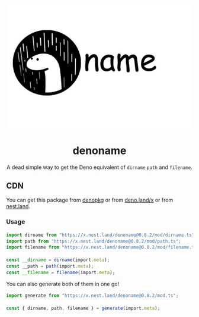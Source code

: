<img src="assets/logo.jpg" align="center" />
<h1 align="center">denoname</h1>
<p align="center">A dead simple way to get the Deno equivalent of <code>dirname</code> <code>path</code> and <code>filename</code>.</p>

## CDN
You can get this package from [denopkg](https://denopkg.com/shadowtime2000/denoname) or from [deno.land/x](https://deno.land/x/denoname) or from [nest.land](https://nest.land/package/denoname).

### Usage
```typescript
import dirname from "https://x.nest.land/denoname@0.8.2/mod/dirname.ts";
import path from "https://x.nest.land/denoname@0.8.2/mod/path.ts";
import filename from "https://x.nest.land/denoname@0.8.2/mod/filename.ts";

const __dirname = dirname(import.meta);
const __path = path(import.meta);
const __filename = filename(import.meta);
```

You can also generate both of them in one go!

```typescript
import generate from "https://x.nest.land/denoname@0.8.2/mod.ts";

const { dirname, path, filename } = generate(import.meta);
```
